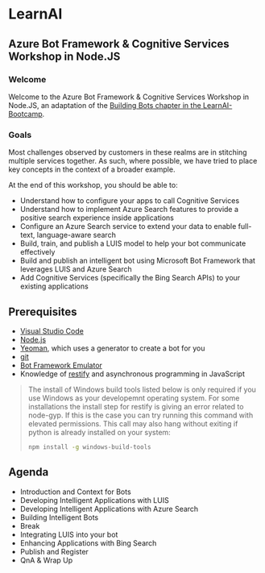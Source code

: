 # LearnAI

## Azure Bot Framework & Cognitive Services Workshop in Node.JS

### Welcome

Welcome to the Azure Bot Framework & Cognitive Services Workshop in Node.JS, an adaptation of the [Building Bots chapter in the LearnAI-Bootcamp][1].

### Goals

Most challenges observed by customers in these realms are in stitching multiple services together. As such, where possible, we have tried to place key concepts in the context of a broader example.

At the end of this workshop, you should be able to:

- Understand how to configure your apps to call Cognitive Services
- Understand how to implement Azure Search features to provide a positive search experience inside applications
- Configure an Azure Search service to extend your data to enable full-text, language-aware search
- Build, train, and publish a LUIS model to help your bot communicate effectively
- Build and publish an intelligent bot using Microsoft Bot Framework that leverages LUIS and Azure Search
- Add Cognitive Services (specifically the Bing Search APIs) to your existing applications

## Prerequisites

- [Visual Studio Code][2]
- [Node.js][3]
- [Yeoman][4], which uses a generator to create a bot for you
- [git][5]
- [Bot Framework Emulator][6]
- Knowledge of [restify][7] and asynchronous programming in JavaScript

> The install of Windows build tools listed below is only required if you use Windows as your developemnt operating system.
> For some installations the install step for restify is giving an error related to node-gyp.
> If this is the case you can try running this command with elevated permissions.
> This call may also hang without exiting if python is already installed on your system:
> ```bash
> npm install -g windows-build-tools
> ```

## Agenda

- Introduction and Context for Bots
- Developing Intelligent Applications with LUIS
- Developing Intelligent Applications with Azure Search
- Building Intelligent Bots
- Break
- Integrating LUIS into your bot
- Enhancing Applications with Bing Search
- Publish and Register
- QnA & Wrap Up

[1]: [https://github.com/Azure/LearnAI-Bootcamp/tree/master/lab02.2-building_bots]
[2]: [https://www.visualstudio.com/downloads]
[3]: [https://nodejs.org/]
[4]: [http://yeoman.io/]
[5]: [https://git-scm.com/]
[6]: [https://github.com/Microsoft/BotFramework-Emulator]
[7]: [http://restify.com/]